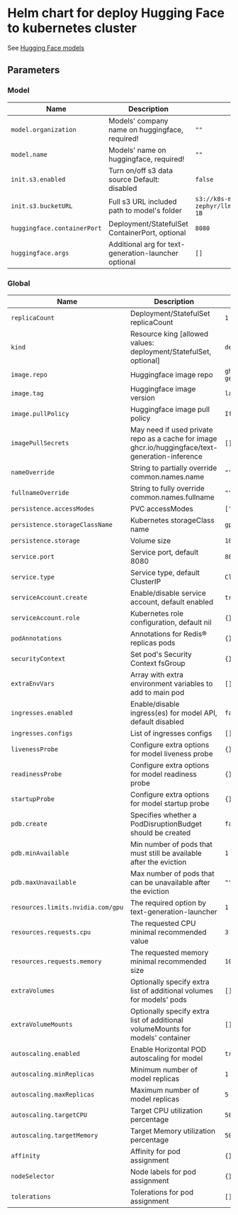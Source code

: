 # Helm chart for deploy Hugging Face to kubernetes cluster

See [Hugging Face models](https://huggingface.co/models)

## Parameters

### Model

| Name                        | Description                                          | Value                                                 |
| --------------------------- | ---------------------------------------------------- | ----------------------------------------------------- |
| `model.organization`        | Models' company name on huggingface, required!       | `""`                                                  |
| `model.name`                | Models' name on huggingface, required!               | `""`                                                  |
| `init.s3.enabled`           | Turn on/off s3 data source Default: disabled         | `false`                                               |
| `init.s3.bucketURL`         | Full s3 URL included path to model's folder          | `s3://k8s-model-zephyr/llm/deployment/segmind/SSD-1B` |
| `huggingface.containerPort` | Deployment/StatefulSet ContainerPort, optional       | `8080`                                                |
| `huggingface.args`          | Additional arg for text-generation-launcher optional | `[]`                                                  |

### Global

| Name                              | Description                                                                                      | Value                                           |
| --------------------------------- | ------------------------------------------------------------------------------------------------ | ----------------------------------------------- |
| `replicaCount`                    | Deployment/StatefulSet replicaCount                                                              | `1`                                             |
| `kind`                            | Resource king [allowed values: deployment/StatefulSet, optional]                                 | `deployment`                                    |
| `image.repo`                      | Huggingface image repo                                                                           | `ghcr.io/huggingface/text-generation-inference` |
| `image.tag`                       | Huggingface image version                                                                        | `latest`                                        |
| `image.pullPolicy`                | Huggingface image pull policy                                                                    | `IfNotPresent`                                  |
| `imagePullSecrets`                | May need if used private repo as a cache for image ghcr.io/huggingface/text-generation-inference | `[]`                                            |
| `nameOverride`                    | String to partially override common.names.name                                                   | `""`                                            |
| `fullnameOverride`                | String to fully override common.names.fullname                                                   | `""`                                            |
| `persistence.accessModes`         | PVC accessModes                                                                                  | `["ReadWriteOnce"]`                             |
| `persistence.storageClassName`    | Kubernetes storageClass name                                                                     | `gp2`                                           |
| `persistence.storage`             | Volume size                                                                                      | `100Gi`                                         |
| `service.port`                    | Service port, default 8080                                                                       | `8080`                                          |
| `service.type`                    | Service type, default ClusterIP                                                                  | `ClusterIP`                                     |
| `serviceAccount.create`           | Enable/disable service account, default enabled                                                  | `true`                                          |
| `serviceAccount.role`             | Kubernetes role configuration, default nil                                                       | `{}`                                            |
| `podAnnotations`                  | Annotations for Redis&reg; replicas pods                                                         | `{}`                                            |
| `securityContext`                 | Set pod's Security Context fsGroup                                                               | `{}`                                            |
| `extraEnvVars`                    | Array with extra environment variables to add to main pod                                        | `[]`                                            |
| `ingresses.enabled`               | Enable/disable ingress(es) for model API, default disabled                                       | `false`                                         |
| `ingresses.configs`               | List of ingresses configs                                                                        | `[]`                                            |
| `livenessProbe`                   | Configure extra options for model liveness probe                                                 | `{}`                                            |
| `readinessProbe`                  | Configure extra options for model readiness probe                                                | `{}`                                            |
| `startupProbe`                    | Configure extra options for model startup probe                                                  | `{}`                                            |
| `pdb.create`                      | Specifies whether a PodDisruptionBudget should be created                                        | `false`                                         |
| `pdb.minAvailable`                | Min number of pods that must still be available after the eviction                               | `1`                                             |
| `pdb.maxUnavailable`              | Max number of pods that can be unavailable after the eviction                                    | `""`                                            |
| `resources.limits.nvidia.com/gpu` | The required option by text-generation-launcher                                                  | `1`                                             |
| `resources.requests.cpu`          | The requested CPU minimal recommended value                                                      | `3`                                             |
| `resources.requests.memory`       | The requested memory minimal recommended size                                                    | `10Gi`                                          |
| `extraVolumes`                    | Optionally specify extra list of additional volumes for models' pods                             | `[]`                                            |
| `extraVolumeMounts`               | Optionally specify extra list of additional volumeMounts for models' container                   | `[]`                                            |
| `autoscaling.enabled`             | Enable Horizontal POD autoscaling for model                                                      | `true`                                          |
| `autoscaling.minReplicas`         | Minimum number of model replicas                                                                 | `1`                                             |
| `autoscaling.maxReplicas`         | Maximum number of model replicas                                                                 | `5`                                             |
| `autoscaling.targetCPU`           | Target CPU utilization percentage                                                                | `50`                                            |
| `autoscaling.targetMemory`        | Target Memory utilization percentage                                                             | `50`                                            |
| `affinity`                        | Affinity for pod assignment                                                                      | `{}`                                            |
| `nodeSelector`                    | Node labels for pod assignment                                                                   | `{}`                                            |
| `tolerations`                     | Tolerations for pod assignment                                                                   | `[]`                                            |
